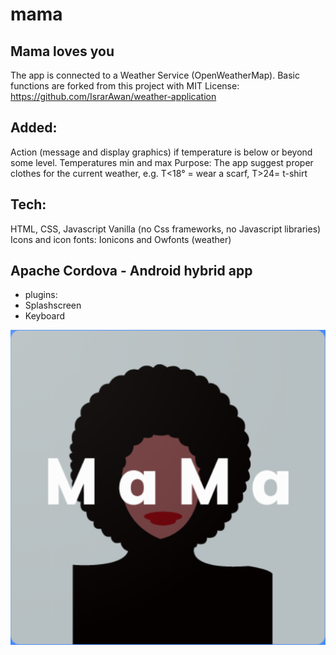 
# mama
## Mama loves you

The app is connected to a Weather Service (OpenWeatherMap).
Basic functions are forked from this project with MIT License: https://github.com/IsrarAwan/weather-application

## Added:
Action (message and display graphics) if temperature is below or beyond some level.
Temperatures min and max
Purpose:
The app suggest proper clothes for the current weather,
e.g. T<18° = wear a scarf, T>24= t-shirt

## Tech:
HTML, CSS, Javascript Vanilla (no Css frameworks, no Javascript libraries)
Icons and icon fonts: Ionicons and Owfonts (weather)

## Apache Cordova - Android hybrid app
- plugins:
- Splashscreen
- Keyboard


![alt text](https://github.com/AngelicaRiggio/mama/blob/master/www/img/logo.png "logo mama")
